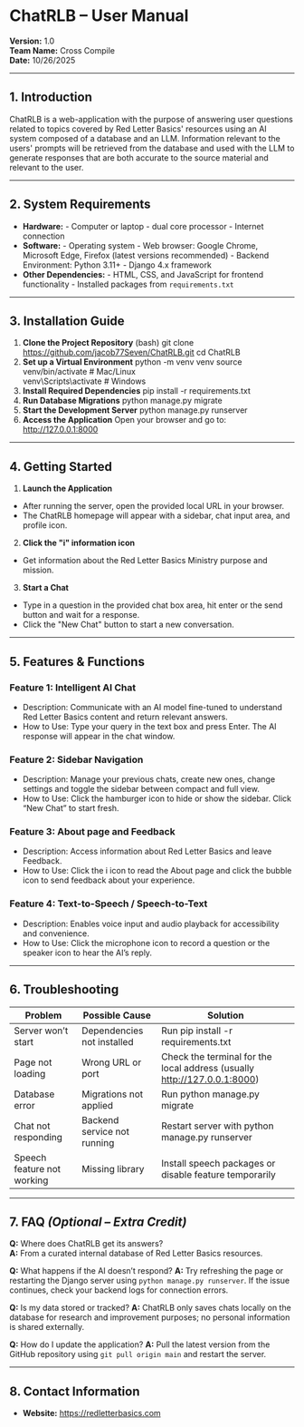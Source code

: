# ChatRLB – User Manual
**Version:** 1.0  
**Team Name:** Cross Compile  
**Date:** 10/26/2025  

---

## 1. Introduction
ChatRLB is a web-application with the purpose of answering user questions related to topics covered by Red Letter Basics' resources using an AI system composed of a database and an LLM. Information relevant to the users' prompts will be retrieved from the database and used with the LLM to generate responses that are both accurate to the source material and relevant to the user.


---

## 2. System Requirements
- **Hardware:** - Computer or laptop - dual core processor - Internet connection
- **Software:** - Operating system - Web browser: Google Chrome, Microsoft Edge, Firefox (latest versions recommended)  - Backend Environment: Python 3.11+   - Django 4.x framework 
- **Other Dependencies:**  - HTML, CSS, and JavaScript for frontend functionality   - Installed packages from `requirements.txt`  

---

## 3. Installation Guide
1. **Clone the Project Repository**
   (bash)
   git clone https://github.com/jacob77Seven/ChatRLB.git
   cd ChatRLB
2. **Set up a Virtual Environment**
   python -m venv venv
   source venv/bin/activate   # Mac/Linux  
   venv\Scripts\activate      # Windows
3. **Install Required Dependencies**
   pip install -r requirements.txt
4. **Run Database Migrations**
   python manage.py migrate
5. **Start the Development Server**
   python manage.py runserver
6. **Access the Application**
   Open your browser and go to:
   http://127.0.0.1:8000
---

## 4. Getting Started
1. **Launch the Application**
  - After running the server, open the provided local URL in your browser.
  - The ChatRLB homepage will appear with a sidebar, chat input area, and profile icon.
2. **Click the "i" information icon**
  - Get information about the Red Letter Basics Ministry purpose and mission.
3. **Start a Chat**
  - Type in a question in the provided chat box area, hit enter or the send button and wait for a response.
  - Click the "New Chat" button to start a new conversation.

---

## 5. Features & Functions
### Feature 1: Intelligent AI Chat
- Description: Communicate with an AI model fine-tuned to understand Red Letter Basics content and return relevant answers.
- How to Use: Type your query in the text box and press Enter. The AI response will appear in the chat window.

### Feature 2: Sidebar Navigation
- Description: Manage your previous chats, create new ones, change settings and toggle the sidebar between compact and full view.
- How to Use: Click the hamburger icon to hide or show the sidebar. Click “New Chat” to start fresh.

### Feature 3: About page and Feedback
- Description: Access information about Red Letter Basics and leave Feedback.
- How to Use: Click the i icon to read the About page and click the bubble icon to send feedback about your experience.

### Feature 4: Text-to-Speech / Speech-to-Text 
- Description: Enables voice input and audio playback for accessibility and convenience.
- How to Use: Click the microphone icon to record a question or the speaker icon to hear the AI’s reply.
---

## 6. Troubleshooting
| Problem | Possible Cause | Solution |
|---------|----------------|----------|
| Server won’t start | Dependencies not installed | Run pip install -r requirements.txt |
| Page not loading | Wrong URL or port | Check the terminal for the local address (usually http://127.0.0.1:8000)|
| Database error | Migrations not applied | Run python manage.py migrate |
| Chat not responding | Backend service not running | Restart server with python manage.py runserver |
| Speech feature not working | Missing library | Install speech packages or disable feature temporarily |
---

## 7. FAQ *(Optional – Extra Credit)*
**Q:** Where does ChatRLB get its answers?  
**A:** From a curated internal database of Red Letter Basics resources.  

**Q:** What happens if the AI doesn’t respond?
**A:** Try refreshing the page or restarting the Django server using `python manage.py runserver`. If the issue continues, check your backend logs for connection errors.

**Q:** Is my data stored or tracked? 
**A:** ChatRLB only saves chats locally on the database for research and improvement purposes; no personal information is shared externally.

**Q:** How do I update the application? 
**A:** Pull the latest version from the GitHub repository using `git pull origin main` and restart the server.

---

## 8. Contact Information
- **Website:** https://redletterbasics.com

